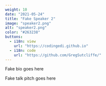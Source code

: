 ```yaml
---
weight: 10
date: "2021-05-24"
title: "Fake Speaker 2"
image: "speaker2.png"
alt: "speaker2.png"
color: "#263238"
buttons:
  - i18n: view
    url: "https://codingedi.github.io"
  - i18n: code 
    url: "https://github.com/GregSutcliffe/"
---
```


Fake bio goes here

Fake talk pitch goes here

